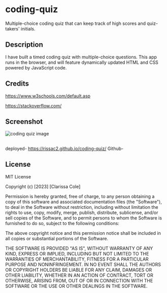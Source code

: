 # coding-quiz
Multiple-choice coding quiz that can keep track of high scores and quiz-takers' initials.

## Description
I have built a timed coding quiz with multiple-choice questions. This app runs in the browser, and will feature dynamically updated HTML and CSS powered by JavaScript code. 


## Credits

https://www.w3schools.com/default.asp

https://stackoverflow.com/



## Screenshot





![coding quiz image](https://user-images.githubusercontent.com/105446766/220462947-ccc11801-9000-47b2-a066-16ee11d45d98.png)

##
deployed- https://rissac2.github.io/coding-quiz/
Github- 


## License

MIT License

Copyright (c) [2023] [Clarissa Cole]

Permission is hereby granted, free of charge, to any person obtaining a copy
of this software and associated documentation files (the "Software"), to deal
in the Software without restriction, including without limitation the rights
to use, copy, modify, merge, publish, distribute, sublicense, and/or sell
copies of the Software, and to permit persons to whom the Software is
furnished to do so, subject to the following conditions:

The above copyright notice and this permission notice shall be included in all
copies or substantial portions of the Software.

THE SOFTWARE IS PROVIDED "AS IS", WITHOUT WARRANTY OF ANY KIND, EXPRESS OR
IMPLIED, INCLUDING BUT NOT LIMITED TO THE WARRANTIES OF MERCHANTABILITY,
FITNESS FOR A PARTICULAR PURPOSE AND NONINFRINGEMENT. IN NO EVENT SHALL THE
AUTHORS OR COPYRIGHT HOLDERS BE LIABLE FOR ANY CLAIM, DAMAGES OR OTHER
LIABILITY, WHETHER IN AN ACTION OF CONTRACT, TORT OR OTHERWISE, ARISING FROM,
OUT OF OR IN CONNECTION WITH THE SOFTWARE OR THE USE OR OTHER DEALINGS IN THE
SOFTWARE.
